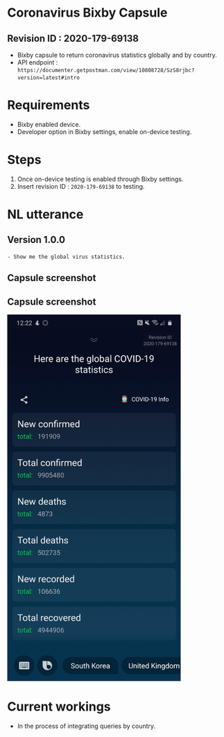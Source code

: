 # Coronavirus Bixby Capsule
 ## Revision ID : 2020-179-69138
 - Bixby capsule to return coronavirus statistics globally and by country.
 - API endpoint : `https://documenter.getpostman.com/view/10808728/SzS8rjbc?version=latest#intro`

# Requirements
 - Bixby enabled device.
 - Developer option in Bixby settings, enable on-device testing. 

# Steps
 1. Once on-device testing is enabled through Bixby settings.
 2. Insert revision ID : `2020-179-69138` to testing.

# NL utterance
 ## Version 1.0.0
    - Show me the global virus statistics.
 ## Capsule screenshot
 ## Capsule screenshot
 <img src="playground.covid19/screenshots/version1.jpg" alt="Screenshot" width="400"/>

# Current workings
 - In the process of integrating queries by country.
